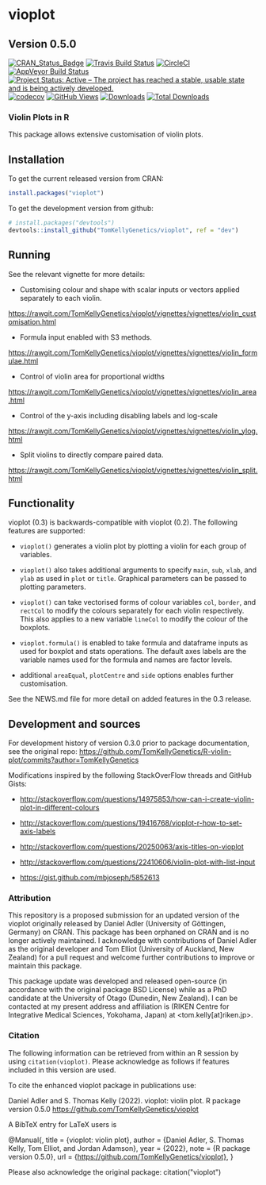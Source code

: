 # vioplot

## Version 0.5.0

[![CRAN_Status_Badge](http://www.r-pkg.org/badges/version/vioplot)](https://cran.r-project.org/package=vioplot)
[![Travis Build Status](https://travis-ci.com/TomKellyGenetics/vioplot.svg?branch=master)](https://travis-ci.com/TomKellyGenetics/vioplot)
[![CircleCI](https://circleci.com/gh/TomKellyGenetics/vioplot.svg?style=svg)](https://circleci.com/gh/TomKellyGenetics/vioplot)
[![AppVeyor Build Status](https://ci.appveyor.com/api/projects/status/github/TomKellyGenetics/vioplot?branch=master&svg=true)](https://ci.appveyor.com/project/TomKellyGenetics/vioplot)
[![Project Status: Active – The project has reached a stable, usable state and is being actively developed.](http://www.repostatus.org/badges/latest/active.svg)](http://www.repostatus.org/#active)
[![codecov](https://codecov.io/gh/TomKellyGenetics/vioplot/branch/master/graph/badge.svg)](https://codecov.io/gh/TomKellyGenetics/vioplot)
[![GitHub Views](http://hits.dwyl.com/tomkellygenetics/vioplot.svg)](http://hits.dwyl.com/tomkellygenetics/vioplot)
[![Downloads](https://cranlogs.r-pkg.org/badges/vioplot)](https://CRAN.R-project.org/package=vioplot)
[![Total Downloads](https://cranlogs.r-pkg.org/badges/grand-total/vioplot?color=orange)](https://CRAN.R-project.org/package=vioplot)

### Violin Plots in R

This package allows extensive customisation of violin plots. 

## Installation

To get the current released version from CRAN:

```R
install.packages("vioplot")
```

To get the development version from github:

```R
# install.packages("devtools")
devtools::install_github("TomKellyGenetics/vioplot", ref = "dev")
```

## Running

See the relevant vignette for more details:

* Customising colour and shape with scalar inputs or vectors applied separately to each violin.

https://rawgit.com/TomKellyGenetics/vioplot/vignettes/vignettes/violin_customisation.html

* Formula input enabled with S3 methods.

https://rawgit.com/TomKellyGenetics/vioplot/vignettes/vignettes/violin_formulae.html

* Control of violin area for proportional widths

https://rawgit.com/TomKellyGenetics/vioplot/vignettes/vignettes/violin_area.html

* Control of the y-axis including disabling labels and log-scale

https://rawgit.com/TomKellyGenetics/vioplot/vignettes/vignettes/violin_ylog.html

* Split violins to directly compare paired data.

https://rawgit.com/TomKellyGenetics/vioplot/vignettes/vignettes/violin_split.html

## Functionality

vioplot (0.3)  is backwards-compatible with vioplot (0.2). The following features are supported:

* `vioplot()` generates a violin plot by plotting a violin for each group of variables.

* `vioplot()` also takes additional arguments to specify `main`, `sub`, `xlab`, and `ylab` as used in `plot` or `title`. Graphical parameters can be passed to plotting parameters.

* `vioplot()` can take vectorised forms of colour variables `col`, `border`, and `rectCol` to modify the colours separately for each violin respectively. This also applies to a new variable `lineCol` to modify the colour of the boxplots. 

* `vioplot.formula()` is enabled to take formula and dataframe inputs as used for boxplot and stats operations. The default axes labels are the variable names used for the formula and names are factor levels.

* additional `areaEqual`, `plotCentre` and `side` options enables further customisation. 

See the NEWS.md file for more detail on added features in the 0.3 release.

## Development and sources

For development history of version 0.3.0 prior to package documentation, see the original repo: https://github.com/TomKellyGenetics/R-violin-plot/commits?author=TomKellyGenetics

Modifications inspired by the following StackOverFlow threads and GitHub Gists:

* http://stackoverflow.com/questions/14975853/how-can-i-create-violin-plot-in-different-colours

* http://stackoverflow.com/questions/19416768/vioplot-r-how-to-set-axis-labels

* http://stackoverflow.com/questions/20250063/axis-titles-on-vioplot

* http://stackoverflow.com/questions/22410606/violin-plot-with-list-input

* https://gist.github.com/mbjoseph/5852613

### Attribution

This repository is a proposed submission for an updated version of the vioplot originally released by Daniel Adler (University of Göttingen, Germany) on CRAN. This package has been orphaned on CRAN and is no longer actively maintained. I acknowledge with contributions of Daniel Adler as the original developer and Tom Elliot (University of Auckland, New Zealand) for a pull request and welcome further contributions to improve or maintain this package. 

This package update was developed and released open-source (in accordance with the original package BSD License) while as a PhD candidate at the University of Otago (Dunedin, New Zealand). I can be contacted at my present address and affiliation is (RIKEN Centre for Integrative Medical Sciences, Yokohama, Japan) at <tom.kelly[at]riken.jp>.

### Citation

The following information can be retrieved from within an R session by using `citation(vioplot)`. Please acknowledge as follows if features included in this version are used.

To cite the enhanced vioplot package in publications use:

  Daniel Adler and S. Thomas Kelly (2022). vioplot: violin plot. R package version 0.5.0
  https://github.com/TomKellyGenetics/vioplot

A BibTeX entry for LaTeX users is

  @Manual{,
    title = {vioplot: violin plot},
    author = {Daniel Adler, S. Thomas Kelly, Tom Elliot, and Jordan Adamson},
    year = {2022},
    note = {R package version 0.5.0},
    url = {https://github.com/TomKellyGenetics/vioplot},
  }

Please also acknowledge the original package: citation("vioplot")


